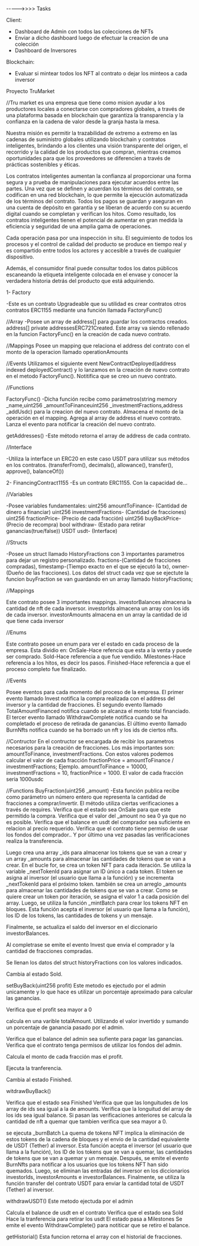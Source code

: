 ----->>>> Tasks

Client:
- Dashboard de Admin con todos las colecciones de NFTs
- Enviar a dicho dashboard luego de efectuar la creacion de una colección
- Dashboard de Inversores 

Blockchain:
- Evaluar si mintear todos los NFT al contrato o dejar los minteos a cada inversor


Proyecto TruMarket

//Tru market es una empresa que tiene como mision ayudar a los productores locales a conectarse con compradores globales, a través de una plataforma basada en blockchain que garantiza la transparencia y la confianza en la cadena de valor desde la granja hasta la mesa.

Nuestra misión es permitir la trazabilidad de extremo a extremo en las cadenas de suministro globales utilizando blockchain y contratos inteligentes, brindando a los clientes una visión transparente del origen, el recorrido y la calidad de los productos que compran, mientras creamos oportunidades para que los proveedores se diferencien a través de prácticas sostenibles y éticas.

Los contratos inteligentes aumentan la confianza al proporcionar una forma segura y a prueba de manipulaciones para ejecutar acuerdos entre las partes. Una vez que se definen y acuerdan los términos del contrato, se codifican en una red blockchain, lo que permite la ejecución automatizada de los términos del contrato. Todos los pagos se guardan y aseguran en una cuenta de depósito en garantía y se liberan de acuerdo con su acuerdo digital cuando se completan y verifican los hitos. Como resultado, los contratos inteligentes tienen el potencial de aumentar en gran medida la eficiencia y seguridad de una amplia gama de operaciones.

Cada operación pasa por una inspección in situ. El seguimiento de todos los procesos y el control de calidad del producto se produce en tiempo real y es compartido entre todos los actores y accesible a través de cualquier dispositivo.

Además, el consumidor final puede consultar todos los datos públicos escaneando la etiqueta inteligente colocada en el envase y conocer la verdadera historia detrás del producto que está adquiriendo.

1- Factory

-Este es un contrato Upgradeable que su utilidad es crear contratos otros contratos ERC1155 mediante una función llamada FactoryFunc()

//Array
-Posee un array de address[] para guardar los contractos creados. address[] private addressesERC721Created. Este array va siendo rellenado en la funcion FactoryFunc() en la creación de cada nuevo contrato.

//Mappings
Posee un mapping que relaciona el address del contrato con el monto de la operacion llamado operationAmounts

//Events
Utilizamos el siguiente event NewContractDeployed(address indexed deployedContract) y lo lanzamos en la creación de nuevo contrato en el metodo FactoryFunc(). Notitifica que se creo un nuevo contrato.

//Functions

FactoryFunc()
-Dicha función recibe como parámetros(string memory _name,uint256 _amountToFinanceuint256 _investmentFractions,address _addUsdc) para la creacion del nuevo contrato. Almacena el monto de la operación en el mapping. Agrega al array de address el nuevo contrato. Lanza el evento para notificar la creación del nuevo contrato.

getAddresses()
-Este método retorna el array de address de cada contrato.


//Interface

-Utiliza la interface un ERC20 en este caso USDT para utilizar sus métodos en los contratos. (transferFrom(), decimals(), allowance(), transfer(), approve(), balanceOf())

2- FinancingContract1155
-Es un contrato ERC1155. Con la capacidad de...

//Variables

-Posee variables fundamentales:
   uint256 amountToFinance- (Cantidad de dinero a financiar)
   uint256 investmentFractions- (Cantidad de fracciones)
   uint256 fractionPrice- (Precio de cada fracción)
   uint256 buyBackPrice- (Precio de recompra)
   bool withdraw- (Estado para retirar ganancias(true/false))
   USDT usdt- (Interface)

//Structs

-Posee un struct llamado HistoryFractions con 3 importantes parametros para dejar un registro personalizado. fractions-(Cantidad de fracciones compradas), timestamp-(Tiempo exacto en el que se ejecutó la tx), owner-(Dueño de las fracciones).
Los datos del struct cada vez que se ejectute la funcion buyFraction se van guardando en un array llamado historyFractions;

//Mappings

Este contrato posee 3 importantes mappings. investorBalances almacena la cantidad de nft de cada inversor. investorIds almacena un array con los ids de cada inversor. investorAmounts almacena en un array la cantidad de id que tiene cada inversor

//Enums

Este contrato posee un enum para ver el estado en cada proceso de la empresa. Esta dividio en:
OnSale-Hace refencia que esta a la venta y puede ser comprado.
Sold-Hace referencia a que fue vendido.
Milestones-Hace referencia a los hitos, es decir los pasos.
Finished-Hace referencia a que el proceso completo fue finalizado.

//Events

Posee eventos para cada momento del proceso de la empresa.
El primer evento llamado Invest notifica la compra realizada con el address del inversor y la cantidad de fracciones.
El segundo evento llamado TotalAmountFinanced notifica cuando se alcanza el monto total financiado.
El tercer evento llamado WithdrawComplete notifica cuando se ha completado el proceso de retirada de ganancias.
El último evento llamado BurnNfts notifica cuando se ha borrado un nft y los ids de ciertos nfts.

//Contructor
En el contructor se encargada de recibir los parametros necesarios para la creación de fracciones.
Los más importantes son: amountToFinance, investmentFractions. Con estos valores podemos calcular el valor de cada fracción fractionPrice = amountToFinance / investmentFractions;
Ejemplo. amountToFinance = 10000, investmentFractions = 10, fractionPrice = 1000. El valor de cada fracción seria 1000usdc

//Functions
BuyFraction(uint256 _amount)
-Esta función publica recibe como parámetro un número entero que representa la cantidad de fracciones a comprar/invertir.
El método utiliza ciertas verificaciones a través de requires. 
Verifica que el estado sea OnSale para que este permitido la compra.
Verifica que el valor del _amount no sea 0 ya que no es posible.
Verifica que el balance en usdt del comprador sea suficiente en relacion al precio requerido.
Verifica que el contrato tiene permiso de usar los fondos del comprador..
Y por último una vez pasadas las verificaciones realiza la transferencia.


Luego crea una array _ids para almacenar los tokens que se van a crear y un array _amounts para almacenar las cantidades de tokens que se van a crear.
En el bucle for, se crea un token NFT para cada iteración. Se utiliza la variable _nextTokenId para asignar un ID único a cada token. El token se asigna al inversor (el usuario que llama a la función) y se incrementa _nextTokenId para el próximo token.
también se crea un arreglo _amounts para almacenar las cantidades de tokens que se van a crear. Como se quiere crear un token por iteración, se asigna el valor 1 a cada posición del array.
Luego, se utiliza la función _mintBatch para crear los tokens NFT en bloques. Esta función acepta el inversor (el usuario que llama a la función), los ID de los tokens, las cantidades de tokens y un mensaje.

Finalmente, se actualiza el saldo del inversor en el diccionario investorBalances.

Al completrase se emite el evento Invest que envia el comprador y la cantidad de fracciones compradas.

Se llenan los datos del struct historyFractions con los valores indicados.

Cambia al estado Sold.

setBuyBack(uint256 profit)
Este metodo es ejectudo por el admin unicamente y lo que hace es utilizar un porcentaje aproximado para calcular las ganancias.

Verifica que el profit sea mayor a 0

calcula en una varible totalAmount. Utilizando el valor invertido y sumando un porcentaje de ganancia pasado por el admin.

Verifica que el balance del admin sea sufiente para pagar las ganancias.
Verifica que el contrato tenga permisos de utilizar los fondos del admin. 

Calcula el monto de cada fracción mas el profit.

Ejecuta la tranferencia.

Cambia al estado Finished.

witdrawBuyBack()

Verifica que el estado sea Finished
Verifica que que las longuitudes de los array de ids sea igual a la de amounts.
Verifica que la longuitud del array de los ids sea igual balance.
Si pasan las verificaciones anteriores se calcula la cantidad de nft a quemar que tambien verifica que sea mayor a 0.

se ejecuta _burnBatch
La quema de tokens NFT implica la eliminación de estos tokens de la cadena de bloques y el envío de la cantidad equivalente de USDT (Tether) al inversor.
Esta función acepta el inversor (el usuario que llama a la función), los ID de los tokens que se van a quemar, las cantidades de tokens que se van a quemar y un mensaje.
Después, se emite el evento BurnNfts para notificar a los usuarios que los tokens NFT han sido quemados.
Luego, se eliminan las entradas del inversor en los diccionarios investorIds, investorAmounts e investorBalances.
Finalmente, se utiliza la función transfer del contrato USDT para enviar la cantidad total de USDT (Tether) al inversor.

withdrawUSDT()
Este metodo ejectuda por el admin

Calcula el balance de usdt en el contrato
Verifica que el estado sea Sold
Hace la tranferencia para retirar los usdt
El estado pasa a Milestones
Se emite el evento WithdrawComplete() para notiticar que se retiro el balance.

getHistorial()
Esta funcion retorna el array con el historial de fracciones.